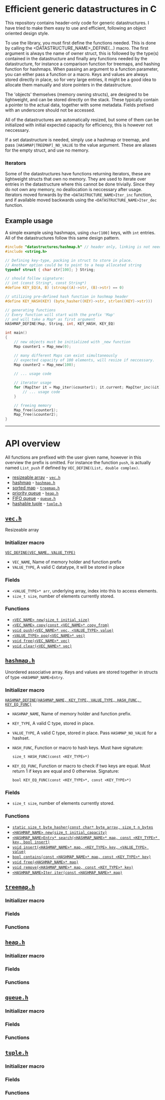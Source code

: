 # Efficient generic datastructures in C

This repository contains header-only code for generic datastructures. I have tried to make them easy to use and efficient, following an object oriented design style. 

To use the library, you must first define the functions needed. This is done by calling the <DATASTRUCTURE_NAME>_DEFINE(...) macro. The first argument is always the name of owner struct, this is followed by the type(s) contained in the datastructure and finally any functions needed by the datastructure, for instance a comparison function for treemaps, and hashing function for hashmaps. When passing an argument to a function parameter, you can either pass a function or a macro. 
Keys and values are always stored directly in place, so for very large entries, it might be a good idea to allocate them manually and store pointers in the datastructure.

The 'objects' themselves (memory owning structs), are designed to be lightweight, and can be stored directly on the stack. These typically contain a pointer to the actual data, together with some metadata. Fields prefixed with an underscore should not be accessed.

All of the datastructures are automatically resized, but some of them can be initialized with initial expected capacity for efficiency, this is however not neccessary.

If a set datastructure is needed, simply use a hashmap or treemap, and pass `[HASHMAP|TREEMAP]_NO_VALUE` to the value argument. These are aliases for the empty struct, and use no memory.

### Iterators
Some of the datastructures have functions returning iterators, these are lightweight structs that own no memory. They are used to iterate over entries in the datastructure where this cannot be done trivially. Since they do not own any memory, no deallocation is neccessary after usage.
Iterators moved forwards by the `<DATASTRUCTURE_NAME>Iter_inc` function, and if available moved backwards using the `<DATASTRUCTURE_NAME>Iter_dec` function.

## Example usage 
A simple example using hashmaps, using `char[100]` keys, with `int` entries. All of the datastructures follow this same design pattern.

```C
#include "datastructures/hashmap.h" // header only, linking is not needed
#include <string.h>

// Defining key-type, packing in struct to store in place.
// Another option could be to point to a heap allocated string
typedef struct { char str[100]; } String; 

// should follow signature:
// int (const String*, const String*)
#define KEY_EQ(A, B) (strcmp((A)->str, (B)->str) == 0)

// utilizing pre-defined hash function in hashmap header
#define KEY_HASH(KEY) (byte_hasher((KEY)->str, strlen((KEY)->str)))

// generating functions
// Every function will start with the prefix 'Map'
// and will take a Map* as first argument
HASHMAP_DEFINE(Map, String, int, KEY_HASH, KEY_EQ)

int main()
{
    // new objects must be initialized with _new function
    Map counter1 = Map_new(0); 

    // many different Maps can exist simultaneously
    // expected capacity of 100 elements, will resize if neccessary.
    Map counter2 = Map_new(100);
    
    // ... usage code

    // iterator usage
    for (MapIter it = Map_iter(&counter1); it.current; MapIter_inc(&it)) {
        // ... usage code
    }

    // freeing memory
    Map_free(&counter1);
    Map_free(&counter2);
}
```

---

# API overview

All functions are prefixed with the user given name, however in this overview the prefix is omitted. For instance the function `push`, is actually named `List_push` if defined by `VEC_DEFINE(List, double complex)`.

* [resizeable array](#vech) - [`vec.h`](./datastructures/vec.h)
* [hashmap](#hashmaph) - [`hashmap.h`](./datastructures/hashmap.h)
* [sorted map]() - [`treemap.h`](./datastructures/treemap.h)
* [priority queue]() - [`heap.h`](./datastructures/heap.h)
* [FIFO queue]() - [`queue.h`](./datastructures/queue.h)
* [hashable tuple]() - [`tuple.h`](./tuple.h)

## [`vec.h`](./datastructures/vec.h)
Resizeable array

### Initializer macro
[`VEC_DEFINE(VEC_NAME, VALUE_TYPE)`](./datastructures/vec.h#L21)
* `VEC_NAME`, Name of memory holder and function prefix
* `VALUE_TYPE`, A valid C datatype, it will be stored in place 

### Fields
* `<VALUE_TYPE>* arr`, underlying array, index into this to access elements.
* `size_t size`, number of elements currently stored.

### Functions
* [`<VEC_NAME> new(size_t initial_size)`](./datastructures/vec.h#L35)
* [`<VEC_NAME> copy(const <VEC_NAME>* copy_from)`](./datastructures/vec.h#L51)
* [`void push(<VEC_NAME>* vec, <VALUE_TYPE> value)`](./datastructures/vec.h#L64)
* [`<VALUE_TYPE> pop(<VEC_NAME>* vec)`](./datastructures/vec.h#L81)
* [`void free(<VEC_NAME>* vec)`](./datastructures/vec.h#L100)
* [`void clear(<VEC_NAME>* vec)`](./datastructures/vec.h#L112)

## [`hashmap.h`](./datastructures/hashmap.h)
Unordered associative array. Keys and values are stored together in structs of type `<HASHMAP_NAME>Entry`.

### Initializer macro
[`HASHMAP_DEFINE(HASHMAP_NAME, KEY_TYPE, VALUE_TYPE, HASH_FUNC, KEY_EQ_FUNC)`](./datastructures/hashmap.h#L74)

* `HASHMAP_NAME`, Name of memory holder and function prefix.
* `KEY_TYPE`, A valid C type, stored in place.
* `VALUE_TYPE`, A valid C type, stored in place. Pass `HASHMAP_NO_VALUE` for a hashset. 
* `HASH_FUNC`, Function or macro to hash keys. Must have signature:

    `size_t HASH_FUNC(const <KEY_TYPE>*)`
* `KEY_EQ_FUNC`, Function or macro to check if two keys are equal. Must return 1 if keys are equal and 0 otherwise. Signature:

    `bool KEY_EQ_FUNC(const <KEY_TYPE>*, const <KEY_TYPE>*)`

### Fields
* `size_t size`, number of elements currently stored. 

### Functions 
* [`static size_t byte_hasher(const char* byte_array, size_t n_bytes`](./datastructures/hashmap.h#L17)
* [`<HASHMAP_NAME> new(size_t initial_capacity)`](./datastructures/hashmap.h#L101)
* [`<HASHMAP_NAME>Entry* search(<HASHMAP_NAME>* map, const <KEY_TYPE>* key, bool insert)`](./datastructures/hashmap.h#L162)
* [`void insert(<HASHMAP_NAME>* map, <KEY_TYPE> key, <VALUE_TYPE> value)`](./datastructures/hashmap.h#L185)
* [`bool contains(const <HASHMAP_NAME>* map, const <KEY_TYPE>* key)`](./datastructures/hashmap.h#L194)
* [`void free(<HASHMAP_NAME>* map)`](./datastructures/hashmap.h#L204)
* [`void remove(<HASHMAP_NAME>* map, const <KEY_TYPE>* key)`](./datastructures/hashmap.h#L216)
* [`<HASHMAP_NAME>Iter iter(const <HASHMAP_NAME>* map)`](./datastructures/hashmap.h#L268)

## [`treemap.h`](./datastructures/treemap.h)
### Initializer macro
### Fields
### Functions

## [`heap.h`](./datastructures/heap.h)
### Initializer macro
### Fields
### Functions

## [`queue.h`](./datastructures/queue.h)
### Initializer macro
### Fields
### Functions

## [`tuple.h`](./datastructures/tuple.h)
### Initializer macro
### Fields
### Functions
